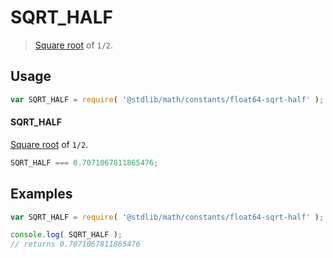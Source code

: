 SQRT_HALF
===
> [Square root][sqrt] of `1/2`.

<!-- <usage> -->
## Usage

``` javascript
var SQRT_HALF = require( '@stdlib/math/constants/float64-sqrt-half' );
```

#### SQRT_HALF

[Square root][sqrt] of `1/2`.

``` javascript
SQRT_HALF === 0.7071067811865476;
```
<!-- </usage> -->

<!-- <examples> -->
## Examples

``` javascript
var SQRT_HALF = require( '@stdlib/math/constants/float64-sqrt-half' );

console.log( SQRT_HALF );
// returns 0.7071067811865476
```
<!-- </examples> -->

<!-- <links> -->
<!-- FIXME -->
[sqrt]: https://github.com/math-io/sqrt
<!-- </links> -->
